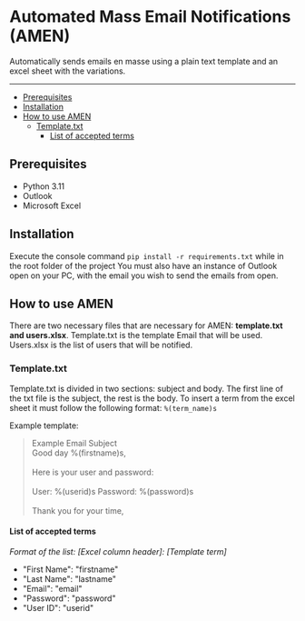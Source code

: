 # Automated Mass Email Notifications (AMEN) <!-- omit from toc -->

Automatically sends emails en masse using a plain text template and an excel sheet with the variations.

---

- [Prerequisites](#prerequisites)
- [Installation](#installation)
- [How to use AMEN](#how-to-use-amen)
  - [Template.txt](#templatetxt)
    - [List of accepted terms](#list-of-accepted-terms)


## Prerequisites
- Python 3.11
- Outlook
- Microsoft Excel

## Installation
Execute the console command ```pip install -r requirements.txt``` while in the root folder of the project
You must also have an instance of Outlook open on your PC, with the email you wish to send the emails from open.

## How to use AMEN
There are two necessary files that are necessary for AMEN: **template.txt and users.xlsx**.
Template.txt is the template Email that will be used. Users.xlsx is the list of users that will be notified.

### Template.txt
Template.txt is divided in two sections: subject and body. The first line of the txt file is the subject, the rest is the body.
To insert a term from the excel sheet it must follow the following format: ```%(term_name)s```

Example template:
>Example Email Subject
><br>
>Good day %(firstname)s,
><br><br>
>Here is your user and password:
><br><br>
>User: %(userid)s
>Password: %(password)s
><br><br>
>Thank you for your time,

#### List of accepted terms

<em>Format of the list: [Excel column header]: [Template term]</em>

- "First Name": "firstname"
- "Last Name": "lastname"
- "Email": "email"
- "Password": "password"
- "User ID": "userid"
